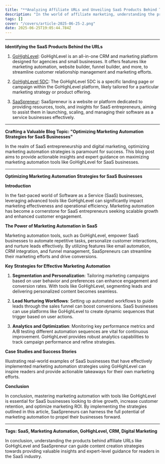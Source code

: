 ```yaml
---
title: "**Analyzing Affiliate URLs and Unveiling SaaS Products Behind Them**"
description: "In the world of affiliate marketing, understanding the products or services behind affiliate URLs is crucial for creating valuable content. Let's delve into the provided affiliate URLs to uncover the tools/services/products they represent."
tags: []
cover: "/covers/article-2025-06-25-2.png"
date: 2025-06-25T19:05:44.784Z
---
```


---

**Identifying the SaaS Products Behind the URLs**

1. [GoHighLevel](https://www.gohighlevel.com/?fp_ref=67rt4): GoHighLevel is an all-in-one CRM and marketing platform designed for agencies and small businesses. It offers features like marketing automation, website builder, funnel builder, and more, to streamline customer relationship management and marketing efforts.

2. [GoHighLevel 5DC](http://gohighlevel.com/5dc?fp_ref=67rt4): The GoHighLevel 5DC is a specific landing page or campaign within the GoHighLevel platform, likely tailored for a particular marketing strategy or product offering.

3. [SaaSpreneur](https://saaspreneur.com/?fp_ref=67rt4): SaaSpreneur is a website or platform dedicated to providing resources, tools, and insights for SaaS entrepreneurs, aiming to assist them in launching, scaling, and managing their software as a service businesses effectively.

---

**Crafting a Valuable Blog Topic: "Optimizing Marketing Automation Strategies for SaaS Businesses"**

In the realm of SaaS entrepreneurship and digital marketing, optimizing marketing automation strategies is paramount for success. This blog post aims to provide actionable insights and expert guidance on maximizing marketing automation tools like GoHighLevel for SaaS businesses.

---

**Optimizing Marketing Automation Strategies for SaaS Businesses**

**Introduction**

In the fast-paced world of Software as a Service (SaaS) businesses, leveraging advanced tools like GoHighLevel can significantly impact marketing effectiveness and operational efficiency. Marketing automation has become a cornerstone for SaaS entrepreneurs seeking scalable growth and enhanced customer engagement.

**The Power of Marketing Automation in SaaS**

Marketing automation tools, such as GoHighLevel, empower SaaS businesses to automate repetitive tasks, personalize customer interactions, and nurture leads effectively. By utilizing features like email automation, CRM integration, and funnel management, SaaSpreneurs can streamline their marketing efforts and drive conversions.

**Key Strategies for Effective Marketing Automation**

1. **Segmentation and Personalization**: Tailoring marketing campaigns based on user behavior and preferences can enhance engagement and conversion rates. With tools like GoHighLevel, segmenting leads and delivering personalized content becomes seamless.

2. **Lead Nurturing Workflows**: Setting up automated workflows to guide leads through the sales funnel can boost conversions. SaaS businesses can use platforms like GoHighLevel to create dynamic sequences that trigger based on user actions.

3. **Analytics and Optimization**: Monitoring key performance metrics and A/B testing different automation sequences are vital for continuous improvement. GoHighLevel provides robust analytics capabilities to track campaign performance and refine strategies.

**Case Studies and Success Stories**

Illustrating real-world examples of SaaS businesses that have effectively implemented marketing automation strategies using GoHighLevel can inspire readers and provide actionable takeaways for their own marketing efforts.

**Conclusion**

In conclusion, mastering marketing automation with tools like GoHighLevel is essential for SaaS businesses looking to drive growth, increase customer retention, and optimize marketing ROI. By implementing the strategies outlined in this article, SaaSpreneurs can harness the full potential of marketing automation to propel their businesses forward.

---

**Tags: SaaS, Marketing Automation, GoHighLevel, CRM, Digital Marketing**

In conclusion, understanding the products behind affiliate URLs like GoHighLevel and SaaSpreneur can guide content creation strategies towards providing valuable insights and expert-level guidance for readers in the SaaS industry.